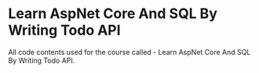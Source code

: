 # Learn AspNet Core And SQL By Writing Todo API

All code contents used for the course called - Learn AspNet Core And SQL By Writing Todo API.
